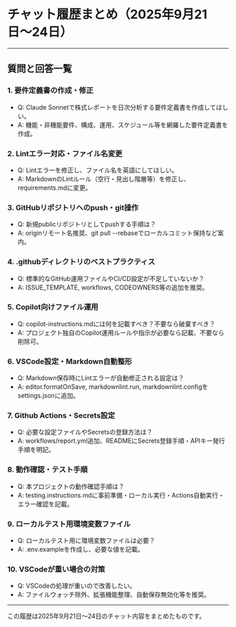 # チャット履歴まとめ（2025年9月21日〜24日）

---

## 質問と回答一覧

### 1. 要件定義書の作成・修正

- Q: Claude Sonnetで株式レポートを日次分析する要件定義書を作成してほしい。
- A: 機能・非機能要件、構成、運用、スケジュール等を網羅した要件定義書を作成。

### 2. Lintエラー対応・ファイル名変更

- Q: Lintエラーを修正し、ファイル名を英語にしてほしい。
- A: MarkdownのLintルール（空行・見出し階層等）を修正し、requirements.mdに変更。

### 3. GitHubリポジトリへのpush・git操作

- Q: 新規publicリポジトリとしてpushする手順は？
- A: originリモート名推奨、git pull --rebaseでローカルコミット保持など案内。

### 4. .githubディレクトリのベストプラクティス

- Q: 標準的なGitHub運用ファイルやCI/CD設定が不足していないか？
- A: ISSUE_TEMPLATE, workflows, CODEOWNERS等の追加を推奨。

### 5. Copilot向けファイル運用

- Q: copilot-instructions.mdには何を記載すべき？不要なら破棄すべき？
- A: プロジェクト独自のCopilot運用ルールや指示が必要なら記載、不要なら削除可。

### 6. VSCode設定・Markdown自動整形

- Q: Markdown保存時にLintエラーが自動修正される設定は？
- A: editor.formatOnSave, markdownlint.run, markdownlint.configをsettings.jsonに追加。

### 7. Github Actions・Secrets設定

- Q: 必要な設定ファイルやSecretsの登録方法は？
- A: workflows/report.yml追加、READMEにSecrets登録手順・APIキー発行手順を明記。

### 8. 動作確認・テスト手順

- Q: 本プロジェクトの動作確認手順は？
- A: testing.instructions.mdに事前準備・ローカル実行・Actions自動実行・エラー確認を記載。

### 9. ローカルテスト用環境変数ファイル

- Q: ローカルテスト用に環境変数ファイルは必要？
- A: .env.exampleを作成し、必要な値を記載。

### 10. VSCodeが重い場合の対策

- Q: VSCodeの処理が重いので改善したい。
- A: ファイルウォッチ除外、拡張機能整理、自動保存無効化等を推奨。

---

この履歴は2025年9月21日〜24日のチャット内容をまとめたものです。
